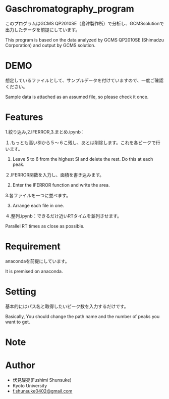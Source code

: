 # Gaschromatography_program
このプログラムはGCMS QP2010SE（島津製作所）で分析し、GCMSsolutionで出力したデータを前提にしています。

This program is based on the data analyzed by GCMS QP2010SE (Shimadzu Corporation) and output by GCMS solution.

# DEMO
想定しているファイルとして、サンプルデータを付けていますので、一度ご確認ください。

Sample data is attached as an assumed file, so please check it once.

# Features
1.絞り込み,2.IFERROR,3.まとめ.ipynb：

１.もっとも高いSIから５〜６こ残し、あとは削除します。これを各ピークで行います。

1. Leave 5 to 6 from the highest SI and delete the rest. Do this at each peak.

２.IFERROR関数を入力し、面積を書き込みます。

2. Enter the IFERROR function and write the area.

3.各ファイルを一つに並べます。

3. Arrange each file in one.

４.整列.ipynb：できるだけ近いRTタイムを並列させます。

Parallel RT times as close as possible.



# Requirement
anacondaを前提にしています。

It is premised on anaconda.

# Setting
基本的にはパス名と取得したいピーク数を入力するだけです。

Basically, You should change the path name and the number of peaks you want to get.

# Note


# Author

* 伏見駿亮(Fushimi Shunsuke)
* Kyoto University
* f.shunsuke0402@gmail.com

